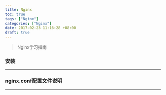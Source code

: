 ```yaml
---
title: Nginx
toc: true
tags: ["Nginx"]
categories: ["Nginx"]
date: 2017-02-23 11:16:28 +08:00
draft: true
---
```

> Nginx学习指南  

<!--more-->

### 安装
---

### nginx.conf配置文件说明
---
